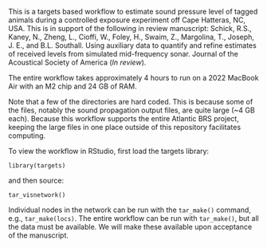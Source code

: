 This is a targets based workflow to estimate sound pressure level of tagged animals during a controlled exposure experiment off Cape Hatteras, NC, USA. This is in support of the following in review manuscript: Schick, R.S., Kaney, N., Zheng, L., Cioffi, W., Foley, H., Swaim, Z., Margolina, T., Joseph, J. E., and B.L. Southall. Using auxiliary data to quantify and refine estimates of received levels from simulated mid-frequency sonar. Journal of the Acoustical Society of America (_In review_). 

The entire workflow takes approximately 4 hours to run on a 2022 MacBook Air with an M2 chip and 24 GB of RAM.

Note that a few of the directories are hard coded. This is because some of the files, notably the sound propagation output files, are quite large (~4 GB each). Because this workflow supports the entire Atlantic BRS project, keeping the large files in one place outside of this repository facilitates computing.

To view the workflow in RStudio, first load the targets library:

`library(targets)`

and then source:

`tar_visnetwork()`

Individual nodes in the network can be run with the `tar_make()` command, e.g., `tar_make(locs)`. The entire workflow can be run with `tar_make()`, but all the data must be available. We will make these available upon acceptance of the manuscript.
